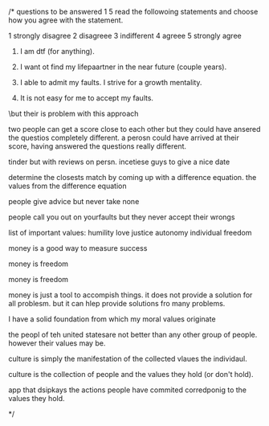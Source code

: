 /*
questions to be answered 1 5
read the followoing statements and choose how you agree with the statement. 

1 strongly disagree
2 disagreee
3 indifferent 
4 agreee 
5 strongly agree



1. I am dtf (for anything).











7. I want ot find my lifepaartner in the near future (couple years).



9. I able to admit my faults. I strive for a growth mentality.

10. It is not easy for me to accept my faults. 


\but their is problem with this approach


two people can get a score close to each other but they could have ansered the questios completely different. a perosn could have arrived at their score, having answered the questions really different.

tinder but with reviews on persn. incetiese guys to give a nice date

determine the closests match by coming up with a difference equation. the values from the difference equation 

people give advice but never take none

people call you out on yourfaults but they never accept their wrongs 

list of important values:
humility 
love 
justice
autonomy 
individual freedom 


money is a good way to measure success


money is freedom 

money is freedom 

money is just a tool to accompish things. it does not provide a solution for all problesm. but it can hlep provide solutions fro many problems.

I have a solid foundation from which my moral values originate

the peopl of teh united statesare not better than any other group of people. however their values may be. 

culture is simply the manifestation of the collected vlaues the individaul. 

culture is the collection of people and the values they hold (or don't hold). 

app that dsipkays the actions people have commited corredponig to the values they hold.

*/